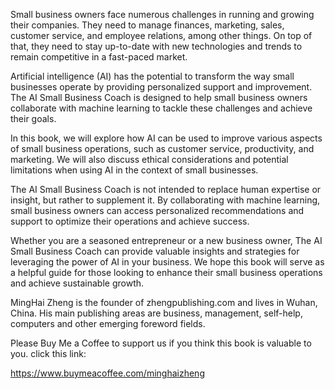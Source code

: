 
Small business owners face numerous challenges in running and growing their companies. They need to manage finances, marketing, sales, customer service, and employee relations, among other things. On top of that, they need to stay up-to-date with new technologies and trends to remain competitive in a fast-paced market.

Artificial intelligence (AI) has the potential to transform the way small businesses operate by providing personalized support and improvement. The AI Small Business Coach is designed to help small business owners collaborate with machine learning to tackle these challenges and achieve their goals.

In this book, we will explore how AI can be used to improve various aspects of small business operations, such as customer service, productivity, and marketing. We will also discuss ethical considerations and potential limitations when using AI in the context of small businesses.

The AI Small Business Coach is not intended to replace human expertise or insight, but rather to supplement it. By collaborating with machine learning, small business owners can access personalized recommendations and support to optimize their operations and achieve success.

Whether you are a seasoned entrepreneur or a new business owner, The AI Small Business Coach can provide valuable insights and strategies for leveraging the power of AI in your business. We hope this book will serve as a helpful guide for those looking to enhance their small business operations and achieve sustainable growth.

MingHai Zheng is the founder of zhengpublishing.com and lives in Wuhan, China. His main publishing areas are business, management, self-help, computers and other emerging foreword fields.

Please Buy Me a Coffee to support us if you think this book is valuable to you. click this link:

https://www.buymeacoffee.com/minghaizheng

